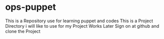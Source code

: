 ops-puppet
==========

This is a Repository use for learning puppet and codes
This is a Project Directory i will like to use for my Project Works Later
Sign on at github and clone the Project
